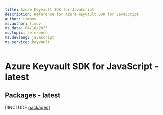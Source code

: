 ```yaml
---
title: Azure Keyvault SDK for JavaScript
description: Reference for Azure Keyvault SDK for JavaScript
author: timovv
ms.author: timov
ms.data: 04/10/2023
ms.topic: reference
ms.devlang: javascript
ms.service: keyvault
---
```

# Azure Keyvault SDK for JavaScript - latest
## Packages - latest
[!INCLUDE [packages](keyvault-index.md)]